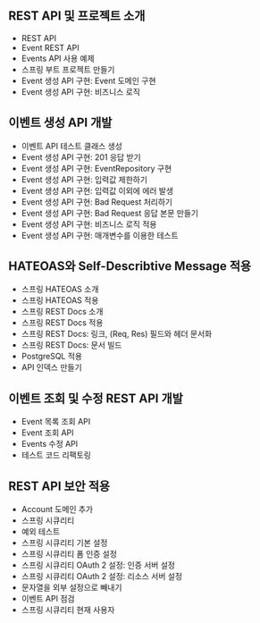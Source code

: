 ## REST API 및 프로젝트 소개

- REST API
- Event REST API
- Events API 사용 예제
- 스프링 부트 프로젝트 만들기
- Event 생성 API 구현: Event 도메인 구현
- Event 생성 API 구현: 비즈니스 로직

## 이벤트 생성 API 개발

- 이벤트 API 테스트 클래스 생성
- Event 생성 API 구현: 201 응답 받기
- Event 생성 API 구현: EventRepository 구현
- Event 생성 API 구현: 입력값 제한하기
- Event 생성 API 구현: 입력값 이외에 에러 발생
- Event 생성 API 구현: Bad Request 처리하기
- Event 생성 API 구현: Bad Request 응답 본문 만들기
- Event 생성 API 구현: 비즈니스 로직 적용
- Event 생성 API 구현: 매개변수를 이용한 테스트

## HATEOAS와 Self-Describtive Message 적용

- 스프링 HATEOAS 소개
- 스프링 HATEOAS 적용
- 스프링 REST Docs 소개
- 스프링 REST Docs 적용
- 스프링 REST Docs: 링크, (Req, Res) 필드와 헤더 문서화
- 스프링 REST Docs: 문서 빌드
- PostgreSQL 적용
- API 인덱스 만들기

## 이벤트 조회 및 수정 REST API 개발

- Event 목록 조회 API
- Event 조회 API
- Events 수정 API
- 테스트 코드 리팩토링

## REST API 보안 적용

- Account 도메인 추가
- 스프링 시큐리티
- 예외 테스트
- 스프링 시큐리티 기본 설정
- 스프링 시큐리티 폼 인증 설정
- 스프링 시큐리티 OAuth 2 설정: 인증 서버 설정
- 스프링 시큐리티 OAuth 2 설정: 리소스 서버 설정
- 문자열을 외부 설정으로 빼내기
- 이벤트 API 점검
- 스프링 시큐리티 현재 사용자
